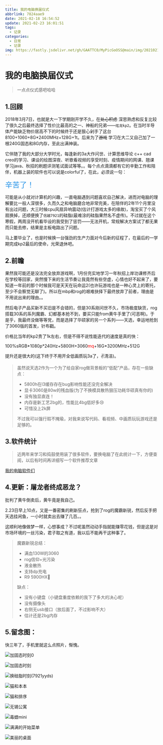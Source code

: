 ```yaml
---
title: 我的电脑换届仪式
abbrlink: 7824aae9
date: 2021-02-18 16:54:52
update: 2021-02-23 16:01:51
tags:
  - 记录
categories:
  - 日常
  - 记录
img: https://fastly.jsdelivr.net/gh/GAATTC0/MyPicGoOSS@main/img/20210218190419.png
---
```


# 我的电脑换届仪式

> 一点点仪式感吧哈哈

## 1.回顾

2018年3月7日，也就是大一下学期刚开学不久，在~~处心积虑~~ 深思熟虑和反复比较了很久之后最终选择了性价比最高的之一、神船的兄弟——`炫龙kp2`。在当时半导体产能缺乏物价居高不下的时候终于还是狠心剁手了这台8100+1060+8G\*2400MHz+128G+1t。后来为了~~游戏~~ 学习在大二又自己加了一根240G固态和8G内存，至此出满神装。

它伴随了我的大部分大学时光，每逢新的3a大作问世、计算思维导论 c++ cad creo的学习、课设的绘图深夜、听歌看视频的享受时刻、疫情期间的网课、翘课学习java、秋招的刷题评测笔试面试等等。。每个点点滴滴都有它的辛勤工作和陪伴，机器上装的软件也可以说是colorful了，在此，必须说一句：

<font size=5 color=#2c96e8>辛苦了！</font>

可能是从小就对计算机的兴趣，一直电脑遇到问题喜欢自己解决，进而对电脑的理解要比一般人深很多，久而久之和电脑磨合地非常完美，在陪伴的2年11个月里没有出过问题，大三时候cpu风扇异响震动(估计打游戏太多的缘故)，淘宝买了个风扇换掉，还顺便换了`信越7921`的硅脂(最难涂的硅脂果然名不虚传)。不过就在这个寒假，两周没开机看毕设的我受到了惩罚——无法开机，常规解决方案试了都无果而只能去修，结果是主板电路出了问题。

马上要毕业了，也是时候换一台强劲的生产力面对今后新的征程了，在最后的一学期完成kp2最后的使命，光荣退休吧。

## 2.前瞻

果然我可能还是没法完全放弃游戏啊，1月份充实地学习一年秋招上岸功课修齐后在学校等回家，突然慢下来的生活节奏让我竟然有些空虚，心情也好不起来了，要知道一年前的那个时候我可是天天在玩命运2(也许玩游戏也是一种心灵上的寄托，至少不会察觉无聊了)。所以在mbp和rog的艰难抉择下最终放弃了前者，理由是不用说出来的理由。。

然后电子产品买新不买旧是不会错的，但是30系刚问世不久，市场极度缺货，rog搭载30系的系列魔霸、幻都基本抢不到，要买只能from黄牛手里了(可恶啊)。于是乎，我最终没做等等党，而是选择了华硕家的另一个系列——天选，幸运地抢到了3060版的首发，针布戳。

价格比当年的kp2贵了1k左右，但是不得不说性能迭代的速度是真的快：

100%sRGB\*1080p*240Hz+5800H+3060<font color=red>mq</font>+16G\*3200MHz+512G

提升还是很大的(这下终于不用开全低画质玩3a了，✌清洁)。

> 虽然说天选2作为一个为了给自家rog做背景板的“低配”产品，存在一些缺点：
>
> - 5800h在l3缓存存在bug影响性能还没完全解决
> - 显卡3060是80w的残血版(为了不换模具散热狠压功耗华硕真有你的)
> - 没有独显直连！
> - 内存是新工艺2bg的，性能比4bg低好多:cry:
> - 可惜没上2k屏
>
> 不过我可以强行瑕不掩瑜，对我来说写代码、看视频、中画质玩玩游戏还是足够的。

## 3.软件统计

> 近两年来学习和捣鼓使用装了很多软件，要换电脑了在此统计一下，方便查阅，以后有时间再详细写一个软件推荐文章

[我的电脑软件们](https://gaattc.top/posts/d905b657)

## 4.更新：屠龙者终成恶龙？

批判了黄牛倒卖后，黄牛竟是我自己。

2.23日早上10点，又是一番密集的刷新狂点，抢到了rog的魔霸新锐，然后反手把天选挂闲鱼，一小时就卖出去赚了几百。。

这顺利地像做梦一样，心想事成？不过呢虽然动动手指就能赚零花钱，但是这是对市场环境的一丝污染，君子取之有道，我以后不能再干这种事了。

> 魔霸新锐总结：
>
> - 满血130W的3060
> - rog信仰+光污染
> - 液金散热
> - 支持dp充电
> - R9 5900HX🐂
>
> 缺点：
>
> - 没有小键盘（小键盘重度依赖的我下了多大的决心呢）
> - 没有摄像头
> - 右侧无usb接口（放后面了，不过影响不大）
> - 估计还是2bg内存

## 5.留念图：

快三年了，手机里就这么点照片，惭愧。

![加固态时刻0](https://fastly.jsdelivr.net/gh/GAATTC0/MyPicGoOSS@main/img/%E5%8A%A0%E5%9B%BA%E6%80%81%E6%97%B6%E5%88%BB0.jpg)

![加固态时刻](https://fastly.jsdelivr.net/gh/GAATTC0/MyPicGoOSS@main/img/%E5%8A%A0%E5%9B%BA%E6%80%81%E6%97%B6%E5%88%BB.jpg)

![换硅脂时刻(7921yyds)](https://fastly.jsdelivr.net/gh/GAATTC0/MyPicGoOSS@main/img/换硅脂时刻(7921yyds).jpg)

![猫和本本](https://fastly.jsdelivr.net/gh/GAATTC0/MyPicGoOSS@main/img/猫和本本.jpg)

![猫和排序](https://fastly.jsdelivr.net/gh/GAATTC0/MyPicGoOSS@main/img/猫和排序.jpg)

![无锡公寓](https://fastly.jsdelivr.net/gh/GAATTC0/MyPicGoOSS@main/img/无锡公寓.jpg)

![毒蝰mini](https://fastly.jsdelivr.net/gh/GAATTC0/MyPicGoOSS@main/img/vipermini.jpg)

![满满的开始菜单](https://fastly.jsdelivr.net/gh/GAATTC0/MyPicGoOSS@main/img/start1.jpg)

![美丽的桌面](https://fastly.jsdelivr.net/gh/GAATTC0/MyPicGoOSS@main/img/20210218190419.png)